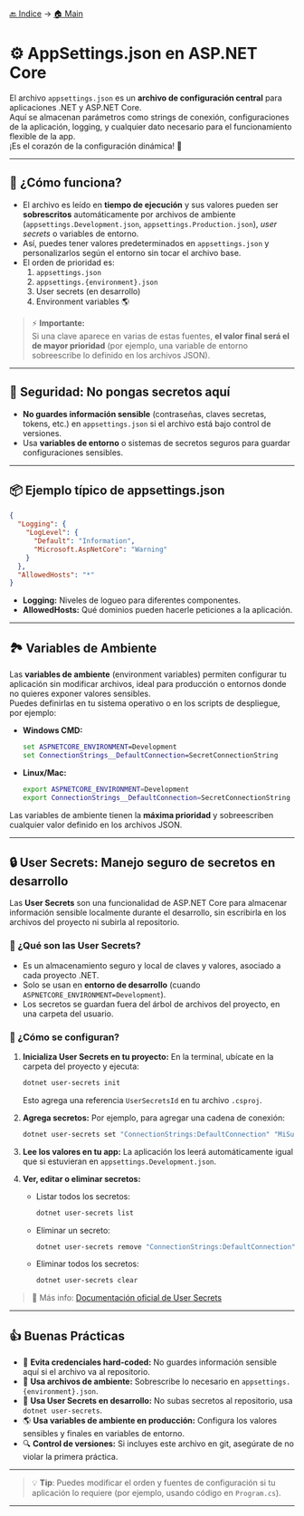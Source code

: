 [🔙 Indice](https://github.com/IngSoft-DA2/DA2-Tecnologia/tree/web-api?tab=readme-ov-file#indice) → [🏠 Main](https://github.com/IngSoft-DA2/DA2-Tecnologia/tree/main?tab=readme-ov-file#da2-tecnologia--dise%C3%B1o-de-aplicaciones-2)

# ⚙️ AppSettings.json en ASP.NET Core

El archivo `appsettings.json` es un **archivo de configuración central** para aplicaciones .NET y ASP.NET Core.  
Aquí se almacenan parámetros como strings de conexión, configuraciones de la aplicación, logging, y cualquier dato necesario para el funcionamiento flexible de la app.  
¡Es el corazón de la configuración dinámica! 💓

---

## 📝 ¿Cómo funciona?

- El archivo es leído en **tiempo de ejecución** y sus valores pueden ser **sobrescritos** automáticamente por archivos de ambiente (`appsettings.Development.json`, `appsettings.Production.json`), *user secrets* o variables de entorno.
- Así, puedes tener valores predeterminados en `appsettings.json` y personalizarlos según el entorno sin tocar el archivo base.
- El orden de prioridad es:
  1. `appsettings.json`
  2. `appsettings.{environment}.json`
  3. User secrets (en desarrollo)
  4. Environment variables 🌎

> ⚡ **Importante:**  
> Si una clave aparece en varias de estas fuentes, **el valor final será el de mayor prioridad** (por ejemplo, una variable de entorno sobreescribe lo definido en los archivos JSON).

---

## 🚫 Seguridad: No pongas secretos aquí

- **No guardes información sensible** (contraseñas, claves secretas, tokens, etc.) en `appsettings.json` si el archivo está bajo control de versiones.  
- Usa **variables de entorno** o sistemas de secretos seguros para guardar configuraciones sensibles.

---

## 📦 Ejemplo típico de appsettings.json

```json
{
  "Logging": {
    "LogLevel": {
      "Default": "Information",
      "Microsoft.AspNetCore": "Warning"
    }
  },
  "AllowedHosts": "*"
}
```

- **Logging:** Niveles de logueo para diferentes componentes.
- **AllowedHosts:** Qué dominios pueden hacerle peticiones a la aplicación.

---

## 🏞️ Variables de Ambiente

Las **variables de ambiente** (environment variables) permiten configurar tu aplicación sin modificar archivos, ideal para producción o entornos donde no quieres exponer valores sensibles.  
Puedes definirlas en tu sistema operativo o en los scripts de despliegue, por ejemplo:

- **Windows CMD:**
  ```cmd
  set ASPNETCORE_ENVIRONMENT=Development
  set ConnectionStrings__DefaultConnection=SecretConnectionString
  ```
- **Linux/Mac:**
  ```bash
  export ASPNETCORE_ENVIRONMENT=Development
  export ConnectionStrings__DefaultConnection=SecretConnectionString
  ```

Las variables de ambiente tienen la **máxima prioridad** y sobreescriben cualquier valor definido en los archivos JSON.

---

## 🔒 User Secrets: Manejo seguro de secretos en desarrollo

Las **User Secrets** son una funcionalidad de ASP.NET Core para almacenar información sensible localmente durante el desarrollo, sin escribirla en los archivos del proyecto ni subirla al repositorio.

### 🤔 ¿Qué son las User Secrets?

- Es un almacenamiento seguro y local de claves y valores, asociado a cada proyecto .NET.
- Solo se usan en **entorno de desarrollo** (cuando `ASPNETCORE_ENVIRONMENT=Development`).
- Los secretos se guardan fuera del árbol de archivos del proyecto, en una carpeta del usuario.

### 🚀 ¿Cómo se configuran?

1. **Inicializa User Secrets en tu proyecto:**
   En la terminal, ubícate en la carpeta del proyecto y ejecuta:
   ```bash
   dotnet user-secrets init
   ```
   Esto agrega una referencia `UserSecretsId` en tu archivo `.csproj`.

2. **Agrega secretos:**
   Por ejemplo, para agregar una cadena de conexión:
   ```bash
   dotnet user-secrets set "ConnectionStrings:DefaultConnection" "MiSuperConnectionString"
   ```

3. **Lee los valores en tu app:**
   La aplicación los leerá automáticamente igual que si estuvieran en `appsettings.Development.json`.

4. **Ver, editar o eliminar secretos:**
   - Listar todos los secretos:
     ```bash
     dotnet user-secrets list
     ```
   - Eliminar un secreto:
     ```bash
     dotnet user-secrets remove "ConnectionStrings:DefaultConnection"
     ```
   - Eliminar todos los secretos:
     ```bash
     dotnet user-secrets clear
     ```

> 📖 Más info: [Documentación oficial de User Secrets](https://learn.microsoft.com/en-us/aspnet/core/security/app-secrets?view=aspnetcore-9.0&tabs=windows)

---

## 👍 Buenas Prácticas

- 🚫 **Evita credenciales hard-coded:** No guardes información sensible aquí si el archivo va al repositorio.
- 🌱 **Usa archivos de ambiente:** Sobrescribe lo necesario en `appsettings.{environment}.json`.
- 🔑 **Usa User Secrets en desarrollo:** No subas secretos al repositorio, usa `dotnet user-secrets`.
- 🌎 **Usa variables de ambiente en producción:** Configura los valores sensibles y finales en variables de entorno.
- 🔍 **Control de versiones:** Si incluyes este archivo en git, asegúrate de no violar la primera práctica.

---

> 💡 **Tip**: Puedes modificar el orden y fuentes de configuración si tu aplicación lo requiere (por ejemplo, usando código en `Program.cs`).

---
